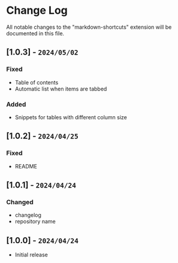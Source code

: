 # Change Log

All notable changes to the "markdown-shortcuts" extension will be documented in this file.

## [1.0.3] - `2024/05/02`

### Fixed

- Table of contents
- Automatic list when items are tabbed

### Added

- Snippets for tables with different column size

## [1.0.2] - `2024/04/25`

### Fixed

- README

## [1.0.1] - `2024/04/24`

### Changed

- changelog
- repository name

## [1.0.0] - `2024/04/24`

- Initial release
